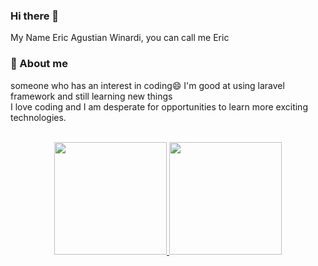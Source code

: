 ### Hi there 👋

My Name Eric Agustian Winardi, you can call me Eric

### 💬 About me

someone who has an interest in coding😄
I'm good at using laravel framework and still learning new things <br>
I love coding and I am desperate for opportunities to learn more exciting technologies.
<br>
<br>
<p align="center">
<a href="https://github.com/erickong12">
  <img height="180em" src="https://github-readme-streak-stats.herokuapp.com?user=erickong12&theme=vue-dark&hide_border=true"></img>
  <img height="180em" src="https://github-readme-stats-eight-theta.vercel.app/api/top-langs/?username=erickong12&layout=compact&theme=vue-dark&hide_border=true"/>
</a>
</p>
<!--
**erickong12/erickong12** is a ✨ _special_ ✨ repository because its `README.md` (this file) appears on your GitHub profile.

Here are some ideas to get you started:

- 🔭 I’m currently working on ...
- 🌱 I’m currently learning ...
- 👯 I’m looking to collaborate on ...
- 🤔 I’m looking for help with ...
- 💬 Ask me about ...
- 📫 How to reach me: ...
- 😄 Pronouns: ...
- ⚡ Fun fact: ...
-->
